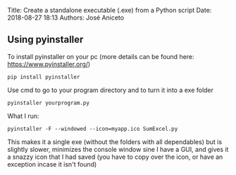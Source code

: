 Title: Create a standalone executable (.exe) from a Python script
Date: 2018-08-27 18:13 
Authors: José Aniceto


## Using pyinstaller

To install pyinstaller on your pc (more details can be found here: https://www.pyinstaller.org/)

`pip install pyinstaller`

Use cmd to go to your program directory and to turn it into a exe folder

`pyinstaller yourprogram.py`

What I run:

`pyinstaller -F --windowed --icon=myapp.ico SumExcel.py`

This makes it a single exe (without the folders with all dependables) but is slightly slower, minimizes the console window sine I have a GUI, and gives it a snazzy icon that I had saved (you have to copy over the icon, or have an exception incase it isn't found)
